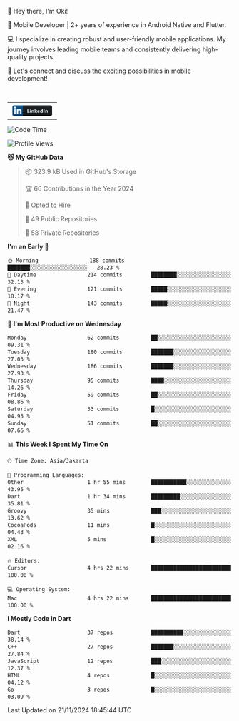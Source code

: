 <p>
 👋 Hey there, I'm Oki!

🚀 Mobile Developer | 2+ years of experience in Android Native and Flutter.

💻 I specialize in creating robust and user-friendly mobile applications. My journey involves leading mobile teams and consistently delivering high-quality projects.

🔗 Let's connect and discuss the exciting possibilities in mobile development!

<br>

<table style="border:none; border-collapse:collapse; cellspacing:0; cellpadding:0">
    <tr>
        <td>
           <a href="https://www.linkedin.com/in/oki-6ba305173/" target="_blank">
              <img src="https://github.com/inisialkey/inisialkey/blob/main/assets/linkedin.svg" alt="LinkedIn" style="vertical-align:top; margin:4px" height=24>
          </a>
        </td>
    </tr>
</table>

<!-- <br>

<!--START_SECTION:waka-->
![Code Time](http://img.shields.io/badge/Code%20Time-851%20hrs%2051%20mins-blue)

![Profile Views](http://img.shields.io/badge/Profile%20Views-0-blue)

**🐱 My GitHub Data** 

> 📦 323.9 kB Used in GitHub's Storage 
 > 
> 🏆 66 Contributions in the Year 2024
 > 
> 💼 Opted to Hire
 > 
> 📜 49 Public Repositories 
 > 
> 🔑 58 Private Repositories 
 > 
**I'm an Early 🐤** 

```text
🌞 Morning                188 commits         ███████░░░░░░░░░░░░░░░░░░   28.23 % 
🌆 Daytime                214 commits         ████████░░░░░░░░░░░░░░░░░   32.13 % 
🌃 Evening                121 commits         █████░░░░░░░░░░░░░░░░░░░░   18.17 % 
🌙 Night                  143 commits         █████░░░░░░░░░░░░░░░░░░░░   21.47 % 
```
📅 **I'm Most Productive on Wednesday** 

```text
Monday                   62 commits          ██░░░░░░░░░░░░░░░░░░░░░░░   09.31 % 
Tuesday                  180 commits         ███████░░░░░░░░░░░░░░░░░░   27.03 % 
Wednesday                186 commits         ███████░░░░░░░░░░░░░░░░░░   27.93 % 
Thursday                 95 commits          ████░░░░░░░░░░░░░░░░░░░░░   14.26 % 
Friday                   59 commits          ██░░░░░░░░░░░░░░░░░░░░░░░   08.86 % 
Saturday                 33 commits          █░░░░░░░░░░░░░░░░░░░░░░░░   04.95 % 
Sunday                   51 commits          ██░░░░░░░░░░░░░░░░░░░░░░░   07.66 % 
```


📊 **This Week I Spent My Time On** 

```text
🕑︎ Time Zone: Asia/Jakarta

💬 Programming Languages: 
Other                    1 hr 55 mins        ███████████░░░░░░░░░░░░░░   43.95 % 
Dart                     1 hr 34 mins        █████████░░░░░░░░░░░░░░░░   35.81 % 
Groovy                   35 mins             ███░░░░░░░░░░░░░░░░░░░░░░   13.62 % 
CocoaPods                11 mins             █░░░░░░░░░░░░░░░░░░░░░░░░   04.43 % 
XML                      5 mins              █░░░░░░░░░░░░░░░░░░░░░░░░   02.16 % 

🔥 Editors: 
Cursor                   4 hrs 22 mins       █████████████████████████   100.00 % 

💻 Operating System: 
Mac                      4 hrs 22 mins       █████████████████████████   100.00 % 
```

**I Mostly Code in Dart** 

```text
Dart                     37 repos            ██████████░░░░░░░░░░░░░░░   38.14 % 
C++                      27 repos            ███████░░░░░░░░░░░░░░░░░░   27.84 % 
JavaScript               12 repos            ███░░░░░░░░░░░░░░░░░░░░░░   12.37 % 
HTML                     4 repos             █░░░░░░░░░░░░░░░░░░░░░░░░   04.12 % 
Go                       3 repos             █░░░░░░░░░░░░░░░░░░░░░░░░   03.09 % 
```




 Last Updated on 21/11/2024 18:45:44 UTC
<!--END_SECTION:waka-->